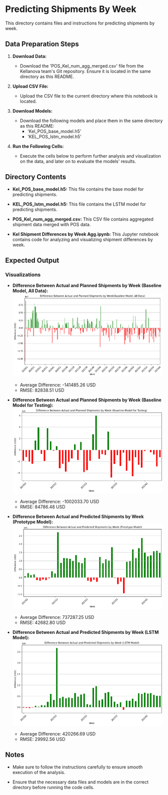 # Predicting Shipments By Week

This directory contains files and instructions for predicting shipments by week.

## Data Preparation Steps

1. **Download Data:**
   - Download the 'POS_Kel_num_agg_merged.csv' file from the Kellanova team's Git repository. Ensure it is located in the same directory as this README.

2. **Upload CSV File:**
   - Upload the CSV file to the current directory where this notebook is located.

3. **Download Models:**
   - Download the following models and place them in the same directory as this README:
     - 'Kel_POS_base_model.h5'
     - 'KEL_POS_lstm_model.h5'

4. **Run the Following Cells:**
   - Execute the cells below to perform further analysis and visualization on the data, and later on to evaluate the models' results.

## Directory Contents

- **Kel_POS_base_model.h5:** This file contains the base model for predicting shipments.

- **KEL_POS_lstm_model.h5:** This file contains the LSTM model for predicting shipments.

- **POS_Kel_num_agg_merged.csv:** This CSV file contains aggregated shipment data merged with POS data.

- **Kel Shipment Differences by Week Agg.ipynb:** This Jupyter notebook contains code for analyzing and visualizing shipment differences by week.

## Expected Output

### Visualizations

- **Difference Between Actual and Planned Shipments by Week (Baseline Model, All Data):**  
  ![Baseline Model, All Data](Visualizations/Baseline%20Model,%20All%20Data.png)  
  - Average Difference: -141485.26 USD  
  - RMSE: 82838.51 USD

- **Difference Between Actual and Planned Shipments by Week (Baseline Model for Testing):**  
  ![Baseline Model for Testing](Visualizations/Baseline%20Model%20for%20Testing.png)  
  - Average Difference: -1002033.70 USD  
  - RMSE: 84786.48 USD

- **Difference Between Actual and Predicted Shipments by Week (Prototype Model):**  
  ![Prototype Model](Visualizations/Prototype%20Model.png)  
  - Average Difference: 737287.25 USD  
  - RMSE: 42682.80 USD

- **Difference Between Actual and Predicted Shipments by Week (LSTM Model):**  
  ![LSTM Model](Visualizations/LSTM%20Model.png)  
  - Average Difference: 420266.69 USD  
  - RMSE: 29992.56 USD

## Notes

- Make sure to follow the instructions carefully to ensure smooth execution of the analysis.

- Ensure that the necessary data files and models are in the correct directory before running the code cells.
